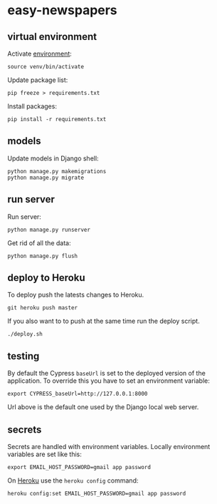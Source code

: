 # easy-newspapers

## virtual environment

Activate [environment](https://docs.python.org/3/tutorial/venv.html):

```
source venv/bin/activate
```

Update package list:

```
pip freeze > requirements.txt
```

Install packages:

```
pip install -r requirements.txt
```

## models

Update models in Django shell:

```
python manage.py makemigrations
python manage.py migrate
```

## run server

Run server:

```
python manage.py runserver
```

Get rid of all the data:

```
python manage.py flush
```

## deploy to Heroku

To deploy push the latests changes to Heroku.

```
git heroku push master
```

If you also want to to push at the same time run the deploy script.

```
./deploy.sh
```

## testing

By default the Cypress `baseUrl` is set to the deployed version of the application. To override this you have to set an environment variable:

```
export CYPRESS_baseUrl=http://127.0.0.1:8000
```

Url above is the default one used by the Django local web server.

## secrets

Secrets are handled with environment variables. Locally environment variables are set like this:

```
export EMAIL_HOST_PASSWORD=gmail app password
```

On [Heroku](https://devcenter.heroku.com/articles/config-vars) use the `heroku config` command:

```
heroku config:set EMAIL_HOST_PASSWORD=gmail app password
```
